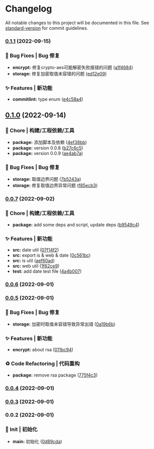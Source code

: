 # Changelog

All notable changes to this project will be documented in this file. See [standard-version](https://github.com/conventional-changelog/standard-version) for commit guidelines.

### [0.1.1](https://github.com/Cenavy1019/common/compare/v0.1.0...v0.1.1) (2022-09-15)


### 🐛 Bug Fixes | Bug 修复

* **encrypt:** 修复crypto-aes可能解密失败报错的问题 ([a1f4684](https://github.com/Cenavy1019/common/commit/a1f46849c001e0c48e0b182cf77b50e094dd38c6))
* **storage:** 修复加密取值未容错的问题 ([ed12e09](https://github.com/Cenavy1019/common/commit/ed12e097b63cca51993b08bfaaebfd2de2119a06))


### ✨ Features | 新功能

* **commitlint:** type enum ([e4c58a4](https://github.com/Cenavy1019/common/commit/e4c58a40c1f897f97a99ff087e8fc24b8ac453a1))

## [0.1.0](https://github.com/Cenavy1019/common/compare/v0.0.7...v0.1.0) (2022-09-14)


### 🚀 Chore | 构建/工程依赖/工具

* **package:** 添加脚本及依赖 ([4ef38bb](https://github.com/Cenavy1019/common/commit/4ef38bba725bafb27e4325adfdf6fd80f2f6ecc3))
* **package:** version 0.0.8 ([b27c6c5](https://github.com/Cenavy1019/common/commit/b27c6c53487e79d6e787effbda5918245cd86c27))
* **package:** version 0.0.9 ([ae4ab7a](https://github.com/Cenavy1019/common/commit/ae4ab7ae4b133b3da2c731fde2d5eb7875a72a65))


### 🐛 Bug Fixes | Bug 修复

* **storage:** 取值边界问题 ([7b5243a](https://github.com/Cenavy1019/common/commit/7b5243a73c4129c88804204efa9bbe9be4d58d24))
* **storage:** 修复取值边界异常问题 ([f85ecb3](https://github.com/Cenavy1019/common/commit/f85ecb31adb421013648a87c051ff013ca54b989))

### [0.0.7](https://github.com/Cenavy1019/common/compare/v0.0.6...v0.0.7) (2022-09-02)

### 🚀 Chore | 构建/工程依赖/工具

- **package:** add some deps and script, update deps ([b9549c4](https://github.com/Cenavy1019/common/commit/b9549c4e8ee5a3805612fee97a640e5baf1762a4))

### ✨ Features | 新功能

- **src:** date util ([07f14f2](https://github.com/Cenavy1019/common/commit/07f14f2cb58da668c34cc41a405de7d684d19f65))
- **src:** export is & web & date ([0c561bc](https://github.com/Cenavy1019/common/commit/0c561bc1a33c268b66a59323753aa9f399027d62))
- **src:** is util ([aef60ad](https://github.com/Cenavy1019/common/commit/aef60adbbb04e274e5ccf118edb369576c4c9993))
- **src:** web util ([1f62ce9](https://github.com/Cenavy1019/common/commit/1f62ce9618b790fe963ad923cdaaa278d5e10d9f))
- **test:** add date test file ([4a4b007](https://github.com/Cenavy1019/common/commit/4a4b007788a10b84e5da26d92ba01b06a04a22d3))

### [0.0.6](https://github.com/Cenavy1019/common/compare/v0.0.5...v0.0.6) (2022-09-01)

### [0.0.5](https://github.com/Cenavy1019/common/compare/v0.0.4...v0.0.5) (2022-09-01)

### 🐛 Bug Fixes | Bug 修复

- **storage:** 加密时取值未容错导致异常出错 ([0a19b6b](https://github.com/Cenavy1019/common/commit/0a19b6b35d3780d21f319948266b6b28a1dcf699))

### ✨ Features | 新功能

- **encrypt:** about rsa ([011bc94](https://github.com/Cenavy1019/common/commit/011bc94f0038364c4193674bfbec6f509a7ce99e))

### ♻️ Code Refactoring | 代码重构

- **package:** remove rsa package ([775f4c3](https://github.com/Cenavy1019/common/commit/775f4c36f1ef59052afd5caac5144d6943da1bcc))

### [0.0.4](https://github.com/Cenavy1019/rsa/compare/v0.0.3...v0.0.4) (2022-09-01)

### [0.0.3](https://github.com/Cenavy1019/rsa/compare/v0.0.2...v0.0.3) (2022-09-01)

### 0.0.2 (2022-09-01)

### 🎉 Init | 初始化

- **main:** 初始化 ([0d89cda](https://github.com/Cenavy1019/rsa/commit/0d89cda37a8a7c535feac4958d59015063ecd8a9))
